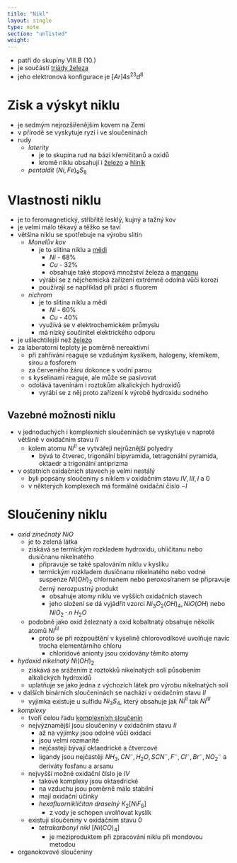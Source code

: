 ```yaml
---
title: "Nikl"
layout: single
type: note
section: "unlisted"
weight: 
---
```

- patří do skupiny VIII.B (10.)
- je součástí [triády železa](/notes/research/chemistry/inorganic-chemistry/periodic-table/iron-group)
- jeho elektronová konfigurace je $[Ar]4s^23d^8$
# Zisk a výskyt niklu
- je sedmým nejrozšířenějším kovem na Zemi
- v přírodě se vyskytuje ryzí i ve sloučeninách
- rudy
    - _laterity_
        - je to skupina rud na bázi křemičitanů a oxidů
        - kromě niklu obsahují i [železo](/notes/research/chemistry/inorganic-chemistry/periodic-table/iron) a [hliník](/notes/research/chemistry/inorganic-chemistry/periodic-table/aluminium)
    - _pentaldit_ $(Ni,Fe)_9S_8$
# Vlastnosti niklu
- je to feromagnetický, stříbřitě lesklý, kujný a tažný kov
- je velmi málo těkavý a těžko se taví
- většina niklu se spotřebuje na výrobu slitin
    - _Monelův kov_
        - je to slitina niklu a [mědi](/notes/research/chemistry/inorganic-chemistry/periodic-table/copper)
            - $Ni$ - 68%
            - $Cu$ - 32%
            - obsahuje také stopová množství železa a [manganu](/notes/research/chemistry/inorganic-chemistry/periodic-table/manganese)
        - výrábí se z nějchemická zařízení extrémně odolná vůči korozi
        - používají se například při práci s fluorem
    - _nichrom_
        - je to slitina niklu a mědi
            - $Ni$ - 60%
            - $Cu$ - 40%
        - využívá se v elektrochemickém průmyslu
        - má nízký součinitel elektrického odporu
- je ušlechtilejší než [železo](/notes/research/chemistry/inorganic-chemistry/periodic-table/iron)
- za laboratorní teploty je poměrně nereaktivní
    - při zahřívání reaguje se vzdušným kyslíkem, halogeny, křemíkem, sírou a fosforem
    - za červeného žáru dokonce s vodní parou
    - s kyselinami reaguje, ale může se pasivovat
    - odolává tavenínám i roztokům alkalických hydroxidů
        - vyrábí se z něj proto zařízení k výrobě hydroxidu sodného
## Vazebné možnosti niklu
- v jednoduchých i komplexních sloučeninách se vyskytuje v naproté většině v oxidačním stavu $II$
    - kolem atomu $Ni^{II}$ se vytvářejí nejrůznější polyedry
        - bývá to čtverec, trigonální bipyramida, tetragonální pyramida, oktaedr a trigonální antiprizma
- v ostatních oxidačních stavech je velmi nestálý
    - byli popsány sloučeniny s niklem v oxidačním stavu $IV,III,I$ a $0$
    - v některých komplexech má formálně oxidační číslo $-I$
# Sloučeniny niklu
- _oxid zinečnatý_ $NiO$
    - je to zelená látka
    - získává se termickým rozkladem hydroxidu, uhličitanu nebo dusičnanu nikelnatého
        - připravuje se také spalováním niklu v kyslíku
        - termickým rozkladem dusičnanu nikelnatého nebo vodné suspenze $Ni(OH)_2$ chlornanem nebo peroxosíranem se připravuje černý nerozpustný produkt
            - obsahuje atomy niklu ve vyšších oxidačních stavech
            - jeho složení se dá vyjádřit vzorci $Ni_3O_2(OH)_4,NiO(OH)$ nebo $NiO_2\cdot{n\ H_2O}$
    - podobně jako oxid železnatý a oxid kobaltnatý obsahuje několik atomů $Ni^{III}$
        - proto se při rozpouštění v kyselině chlorovodíkové uvolňuje navíc trocha elementárního chloru
            - chloridové anionty jsou oxidovány těmito atomy 
- _hydoxid nikelnatý_ $Ni(OH)_2$
    - získává se srážením z roztokků nikelnatých solí působením alkalických hydroxidů
    - uplatňuje se jako jedna z výchozích látek pro výrobu nikelnatých solí
- v dalších binárních sloučeninách se nachází v oxidačním stavu $II$
    - vyjímka existuje u sulfidu $Ni_3S_4$, který obsahuje jak $Ni^{II}$ tak $Ni^{III}$
- _komplexy_
    - tvoří celou řadu [komplexníxh sloučenin](/notes/research/chemistry/inorganic-chemistry/general-inorganic-chemistry/complex-compounds)
    - nejvýznamější jsou sloučeniny v oxidačním stavu $II$
        - až na výjímky jsou odolné vůči oxidaci
        - jsou velmi rozmanité
        - nejčasteji bývají oktaedrické a čtvercové
        - ligandy jsou nejčastěji $NH_3,CN^-,H_2O,SCN^-,F^-,Cl^-,Br^-,NO_2^-$ a deriváty fosfanu a arsanu
    - nejvyšší možné oxidační číslo je $IV$
        - takové komplexy jsou oktaedrické
        - na vzduchu jsou poměrně málo stabilní
        - mají oxidační účinky
        - _hexafluornikličitan draselný_ $K_2[NiF_6]$
            - z vody je schopen uvolňovat kyslík
    - existují sloučeniny v oxidačním stavu $0$
        - _tetrakarbonyl nikl_ $[Ni(CO)_4]$
            -  je meziproduktem při zpracování niklu při mondovou metodou
- organokovové sloučeniny